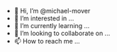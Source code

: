 - 👋 Hi, I’m @michael-mover
- 👀 I’m interested in ...
- 🌱 I’m currently learning ...
- 💞️ I’m looking to collaborate on ...
- 📫 How to reach me ...

<!---
michael-mover/michael-mover is a ✨ special ✨ repository because its `README.md` (this file) appears on your GitHub profile.
You can click the Preview link to take a look at your changes.
--->
